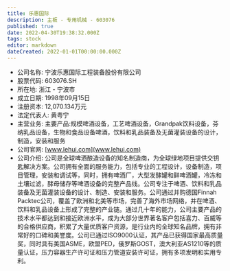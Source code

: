 ```yaml
---
title: 乐惠国际
description: 主板 - 专用机械 - 603076
published: true
date: 2022-04-30T19:38:32.000Z
tags: stock
editor: markdown
dateCreated: 2022-01-01T00:00:00.000Z
---
```


- 公司名称: 宁波乐惠国际工程装备股份有限公司
- 股票代码: 603076.SH
- 所在地: 浙江 - 宁波市
- 成立日期: 1998年09月15日
- 注册资本: 12,070.134万元
- 法定代表人: 黄粤宁
- 主营业务: 主要产品:规模啤酒设备，工艺啤酒设备，Grandpak饮料设备，芬纳乳品设备，生物和食品设备啤酒，饮料和乳品装备及无菌灌装设备的设计，制造，安装和服务
- 公司官网: [www.lehui.com](www.lehui.com)
- 公司介绍: 公司是全球啤酒酿造设备的知名制造商，为全球绿地项目提供交钥匙解决方案。公司拥有全面的服务能力，包括专业的工程设计，设备制造，项目管理，安装和调试等，同时，拥有啤酒厂，大型发酵罐和鲜啤酒罐，冷冻和土壤过滤，酵母储存等啤酒设备的完整产品线。公司专注于啤酒、饮料和乳品装备及无菌灌装设备的设计、制造、安装和服务。公司通过并购德国Finnah Packtec公司，覆盖了欧洲和北美等市场，完善了海外市场网络，并在啤酒、饮料和乳品设备上形成了完整的产业链。通过几十年的能力，公司主要产品的技术水平都达到和接近欧洲水平，成为大部分世界著名客户包括喜力、百威等的合格供应商，积累了大量优质客户资源，是行业内的全球知名品牌，拥有非常好的口碑和美誉度。公司已通过ISO9000认证，其产品已获得国家最高质量奖，同时具有美国ASME，欧盟PED，俄罗斯GOST，澳大利亚AS1210等的质量认证，压力容器生产许可证和压力管道安装许可证，拥有多项发明和实用专利。


